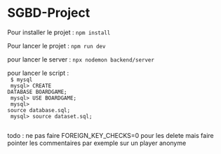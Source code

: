# SGBD-Project

Pour installer le projet : 
<code>npm install</code>

Pour lancer le projet :
<code>npm run dev</code>

pour lancer le server : 
<code>npx nodemon backend/server </code>


pour lancer le script : </br>
<code>
$  mysql </br>
mysql> CREATE DATABASE BOARDGAME; </br>
mysql> USE BOARDGAME; </br>
mysql> source database.sql; </br>
mysql> source dataset.sql; </br>
</code>


todo : ne pas faire FOREIGN_KEY_CHECKS=0 pour les delete mais faire pointer les commentaires par exemple sur un player anonyme


